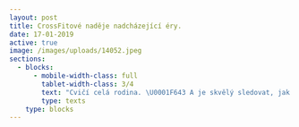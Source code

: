 ```yaml
---
layout: post
title: CrossFitové naděje nadcházející éry.
date: 17-01-2019
active: true
image: /images/uploads/14052.jpeg
sections:
  - blocks:
      - mobile-width-class: full
        tablet-width-class: 3/4
        text: "Cvičí celá rodina. \U0001F643 A je skvělý sledovat, jak holky udělají kliky ve stojce, kippovaný toes to bary, shyby na kruzích nebo vyšplhají na laně a brácha je s radostí napodobuje.\n\nLorem ipsum dolor sit amet, consectetur adipiscing elit. Sed sed justo sagittis, suscipit magna at, interdum magna. Integer sed finibus sem, et maximus mi. Duis mi elit, tincidunt quis dolor vitae, semper tincidunt nibh. Curabitur eu sollicitudin quam. Nam enim ante, mattis et lectus eu, malesuada maximus ante. Mauris porttitor enim id scelerisque varius. Mauris in erat at odio venenatis pellentesque. Morbi nec efficitur velit. Cras blandit est non mauris blandit congue. Interdum et malesuada fames ac ante ipsum primis in faucibus. Proin sit amet turpis suscipit, dictum tortor nec, pretium nunc. Sed ut blandit sem."
        type: texts
    type: blocks
---
```


